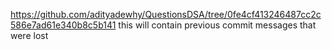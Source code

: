 https://github.com/adityadewhy/QuestionsDSA/tree/0fe4cf413246487cc2c586e7ad61e340b8c5b141
this will contain previous commit messages that were lost
